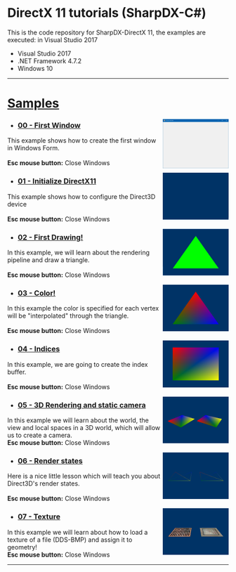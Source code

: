 # DirectX 11 tutorials (SharpDX-C#)

This is the code repository for SharpDX-DirectX 11, the examples are executed: in Visual Studio 2017

- Visual Studio 2017
- .NET Framework 4.7.2
- Windows 10

<hr>

# [Samples](https://github.com/IZNITE/DirectX-11-tutorials-SharpDX/tree/master/Src)

<img src="/IMG/01.PNG" width="150px" align="right">

* ### [00 - First Window](https://github.com/IZNITE/DirectX-11-tutorials-SharpDX/tree/master/Src/%5B00%5D%20First%20Window)

This example shows how to create the first window in Windows Form.<br>
</br>
<b>Esc mouse button:</b> Close Windows

<img src="/IMG/02.PNG" width="150px" align="right">

* ### [01 - Initialize DirectX11](https://github.com/IZNITE/DirectX-11-tutorials-SharpDX/tree/master/Src/%5B01%5D%20Initialize%20DirectX11)

This example shows how to configure the Direct3D device<br>
</br>
<b>Esc mouse button:</b> Close Windows

<img src="/IMG/03.PNG" width="150px" align="right">

* ### [02 - First Drawing!](https://github.com/IZNITE/DirectX-11-tutorials-SharpDX/tree/master/Src/%5B02%5D%20First%20Drawing!)

In this example, we will learn about the rendering pipeline and draw a triangle.<br>
</br>
<b>Esc mouse button:</b> Close Windows

<img src="/IMG/04.PNG" width="150px" align="right">

* ### [03 - Color!](https://github.com/IZNITE/DirectX-11-tutorials-SharpDX/tree/master/Src/%5B03%5D%20Color!)

In this example the color is specified for each vertex will be "interpolated" through the triangle.<br>
</br>
<b>Esc mouse button:</b> Close Windows

<img src="/IMG/05.PNG" width="150px" align="right">

* ### [04 -  Indices](https://github.com/IZNITE/DirectX-11-tutorials-SharpDX/tree/master/Src/%5B04%5D%20Indices)

In this example, we are going to create the index buffer.<br>
</br>
<b>Esc mouse button:</b> Close Windows

<img src="/IMG/06.PNG" width="150px" align="right">

* ### [05 - 3D Rendering and static camera](https://github.com/IZNITE/DirectX-11-tutorials-SharpDX/tree/master/Src/%5B05%5D%203D%20Rendering%20and%20static%20camera)

In this example we will learn about the world, the view and local spaces in a 3D world, which will allow us to create a camera.<br>
<b>Esc mouse button:</b> Close Windows

<img src="/IMG/07.PNG" width="150px" align="right">

* ### [06 - Render states](https://github.com/IZNITE/DirectX-11-tutorials-SharpDX/tree/master/Src/%5B06%5D%20Render%20states)

Here is a nice little lesson which will teach you about Direct3D's render states.<br>
</br>
<b>Esc mouse button:</b> Close Windows

<img src="/IMG/08.PNG" width="150px" align="right">

* ### [07 - Texture](https://github.com/IZNITE/DirectX-11-tutorials-SharpDX/tree/master/Src/%5B07%5D%20Texture)

In this example we will learn about how to load a texture of a file (DDS-BMP) and assign it to geometry!<br>
<b>Esc mouse button:</b> Close Windows

<hr>

